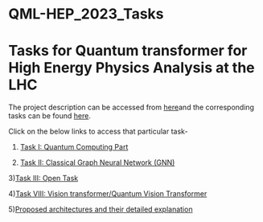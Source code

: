 # QML-HEP_2023_Tasks

# Tasks for Quantum transformer for High Energy Physics Analysis at the LHC

The project description can be accessed from [here](https://ml4sci.org/gsoc/2023/proposal_QMLHEP5.html)and the corresponding tasks can be found [here](https://docs.google.com/document/d/1dqBGbH44Eu3W432oRxpOCfI5Dy2pgh2E21JcHeD0fng/edit).

Click on the below links to access that particular task-

1) [Task I: Quantum Computing Part ](https://github.com/pratyush-1/QML-HEP_2023_Tasks/blob/main/TASK__1_Quantum_Computing.ipynb)

2) [Task II: Classical Graph Neural Network (GNN) ](https://github.com/pratyush-1/QML-HEP_2023_Tasks/blob/main/task-ii-classical-graph-neural-network-gnn.ipynb)

3)[Task III: Open Task ](https://github.com/pratyush-1/QML-HEP_2023_Tasks/blob/main/Task%20III:%20Open%20Task%20.md)

4)[Task VIII: Vision transformer/Quantum Vision Transformer](https://github.com/pratyush-1/QML-HEP_2023_Tasks/blob/main/task-viii-vision-transformer-QVT.ipynb)

5)[Proposed architectures and their detailed explanation](https://github.com/pratyush-1/QML-HEP_2023_Tasks/blob/main/QVT_proposed_architectures.pdf)




